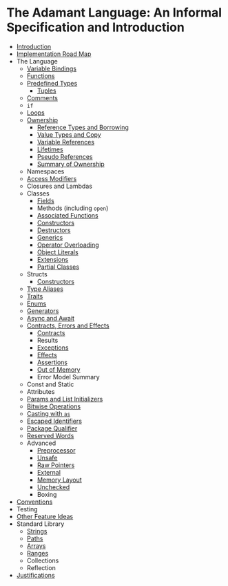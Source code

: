 # The Adamant Language: An Informal Specification and Introduction

  * [Introduction](introduction.md)
  * [Implementation Road Map](road-map.md)
  * The Language
    * [Variable Bindings](variable-bindings.md)
	* [Functions](functions.md)
    * [Predefined Types](predefined-types.md)
      * [Tuples](tuples.md)
    * [Comments](comments.md)
    * `if`
    * [Loops](loops.md)
    * [Ownership](ownership.md)
      * [Reference Types and Borrowing](reference-types.md)
      * [Value Types and Copy](value-types.md)
      * [Variable References](variable-references.md)
      * [Lifetimes](lifetimes.md)
      * [Pseudo References](pseudo-references.md)
      * [Summary of Ownership](ownership-summary.md)
    * Namespaces
    * [Access Modifiers](access-modifiers.md)
    * Closures and Lambdas
    * Classes
      * [Fields](fields.md)
      * Methods (including `open`)
      * [Associated Functions](associated-functions.md)
      * [Constructors](constructors.md)
      * [Destructors](destructors.md)
      * [Generics](generics.md)
      * [Operator Overloading](operator-overloading.md)
      * [Object Literals](object-literals.md)
      * [Extensions](extensions.md)
      * [Partial Classes](partial-classes.md)
    * Structs
      * [Constructors](struct-constructors.md)
    * [Type Aliases](alias.md)
    * [Traits](traits.md)
    * [Enums](enums.md)
    * [Generators](generators.md)
    * [Async and Await](async.md)
	* [Contracts, Errors and Effects](contracts-errors-effects.md)
	  * [Contracts](contracts.md)
	  * Results
      * [Exceptions](exceptions.md)
	  * [Effects](effects.md)
	  * [Assertions](assertions.md)
	  * [Out of Memory](out-pf-memory.md)
	  * Error Model Summary
    * Const and Static
    * Attributes
    * [Params and List Initializers](params-and-list-initializers.md)
    * [Bitwise Operations](bitwise-operations.md)
    * [Casting with `as`](casting.md)
	* [Escaped Identifiers](escaped-identifiers.md)
	* [Package Qualifier](package-qualifier.md)
	* [Reserved Words](reserved-words.md)
	* Advanced
      * [Preprocessor](preprocessor.md)
      * [Unsafe](unsafe.md)
      * [Raw Pointers](raw-pointers.md)
      * [External](external.md)
      * [Memory Layout](memory-layout.md)
      * [Unchecked](unchecked.md)
      * Boxing
  * [Conventions](conventions.md)
  * Testing
  * [Other Feature Ideas](ideas.md)
  * Standard Library
    * [Strings](strings.md)
    * [Paths](paths.md)
    * [Arrays](arrays.md)
    * [Ranges](ranges.md)
    * Collections
    * Reflection
  * [Justifications](justifications.md)